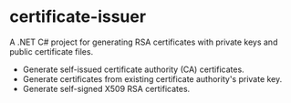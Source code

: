 # certificate-issuer
A .NET C# project for generating RSA certificates with private keys and public certificate files.  

- Generate self-issued certificate authority (CA) certificates.
- Generate certificates from existing certificate authority's private key.
- Generate self-signed X509 RSA certificates.
